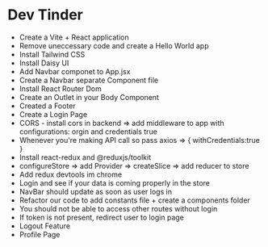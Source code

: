 # Dev Tinder

- Create a Vite + React application
- Remove uneccessary code and create a Hello World app
- Install Tailwind CSS
- Install Daisy UI
- Add Navbar componet to App.jsx
- Create a Navbar separate Component file
- Install React Router Dom
- Create an Outlet in your Body Component
- Created a Footer
- Create a Login Page
- CORS - install cors in backend => add middleware to app with configurations: orgin and credentials true
- Whenever you're making API call so pass axios => { withCredentials:true }
- Install react-redux and @reduxjs/toolkit 
- configureStore => add Provider => createSlice => add reducer to store
- Add redux devtools im chrome
- Login and see if your data is coming properly in the store
- NavBar should update as soon as user logs in
- Refactor our code to add constants file + create a components folder
- You should not be able to access other routes without login
- If token is not present, redirect user to login page
- Logout Feature
- Profile Page


